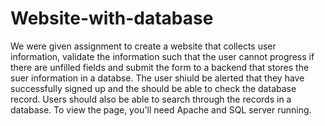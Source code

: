 # Website-with-database
We were given assignment to create a website that collects user information, validate the information such that the user cannot progress if there are unfilled fields and submit the form to a backend that stores the suer information in a databse.
The user shiuld be alerted that they have successfully signed up and the should be able to check the database record.
Users should also be able to search through the records in a database.
To view the page, you'll need Apache and SQL server running.

